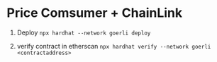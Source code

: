# Price Comsumer + ChainLink

1. Deploy
   `npx hardhat --network goerli deploy`

2. verify contract in etherscan
   `npx hardhat verify --network goerli <contractaddress>`
